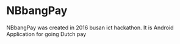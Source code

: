 # NBbangPay
NBbangPay was created in 2016 busan ict hackathon. It is Android Application for going Dutch pay

